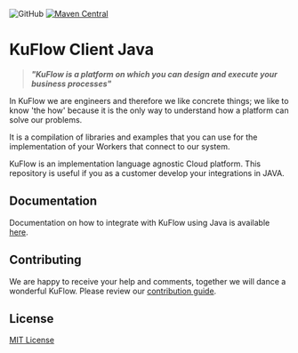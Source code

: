 ![GitHub](https://img.shields.io/github/license/kuflow/kuflow-engine-client-java?label=License)
[![Maven Central](https://img.shields.io/maven-central/v/com.kuflow.engine.client/kuflow-engine-client?label=Maven%20Central)](https://search.maven.org/search?q=g:%22com.kuflow.engine.client%22%20AND%20a:%22kuflow-engine-client%22)

# KuFlow Client Java

> ***"KuFlow is a platform on which you can design and execute your business processes"***

In KuFlow we are engineers and therefore we like concrete things; we like to know 'the how' because it is the only way to understand how a platform can solve our problems.

It is a compilation of libraries and examples that you can use for the implementation of your Workers that connect to our system. 

KuFlow is an implementation language agnostic Cloud platform. This repository is useful if you as a customer develop your integrations in JAVA.

## Documentation

Documentation on how to integrate with KuFlow using Java is available [here](https://docs.kuflow.com/developers/guides/java).

## Contributing

We are happy to receive your help and comments, together we will dance a wonderful KuFlow. Please review our [contribution guide](CONTRIBUTING.md).

## License

[MIT License](https://github.com/kuflow/kuflow-components-java/blob/master/LICENSE)
